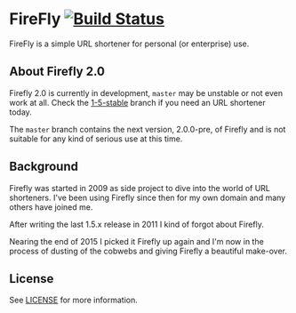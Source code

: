 # FireFly [![Build Status](https://secure.travis-ci.org/ariejan/firefly.png?branch=master)](http://travis-ci.org/ariejan/firefly)

FireFly is a simple URL shortener for personal (or enterprise) use.

## About Firefly 2.0

Firefly 2.0 is currently in development, `master` may be unstable or 
not even work at all. Check the [1-5-stable][1-5-stable]
branch if you need an URL shortener today.

The `master` branch contains the next version, 2.0.0-pre, of Firefly and is
not suitable for any kind of serious use at this time.

## Background

Firefly was started in 2009 as side project to dive into the world of URL
shorteners. I've been using Firefly since then for my own domain and many 
others have joined me.

After writing the last 1.5.x release in 2011 I kind of forgot about Firefly.

Nearing the end of 2015 I picked it Firefly up again and I'm now in the 
process of dusting of the cobwebs and giving Firefly a beautiful make-over.

## License

See [LICENSE][license] for more information.

[issues]: https://github.com/ariejan/firefly/issues
[1-5-stable]: https://github.com/ariejan/firefly/tree/1-5-stable
[ariejannet]: http://ariejan.net
[license]: https://github.com/ariejan/firefly/blob/master/LICENSE

